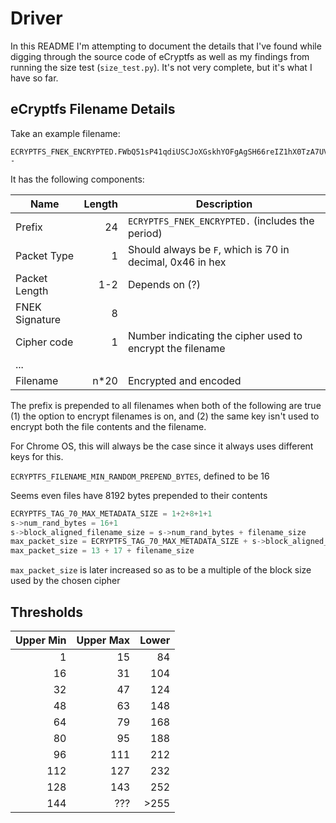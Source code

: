 # Driver

In this README I'm attempting to document the details that I've found while digging through the source code of eCryptfs
as well as my findings from running the size test (`size_test.py`). It's not very complete, but it's what I have so far.


## eCryptfs Filename Details

Take an example filename:

```
ECRYPTFS_FNEK_ENCRYPTED.FWbQ51sP41qdiUSCJoXGskhYOFgAgSH66reIZ1hX0TzA7UVGpAWWaNy5rE--
```

It has the following components:

| Name           | Length | Description |
| -------------- | -----: | ----------- |
| Prefix         |     24 | `ECRYPTFS_FNEK_ENCRYPTED.` (includes the period) |
| Packet Type    |      1 | Should always be `F`, which is 70 in decimal, 0x46 in hex |
| Packet Length  |    1-2 | Depends on (?) |
| FNEK Signature |      8 |
| Cipher code    |      1 | Number indicating the cipher used to encrypt the filename |
| ...
| Filename       |   n\*20 | Encrypted and encoded |


The prefix is prepended to all filenames when both of the following are true (1) the option to encrypt filenames is on,
and (2) the same key isn't used to encrypt both the file contents and the filename.

For Chrome OS, this will always be the case since it always uses different keys for this.

`ECRYPTFS_FILENAME_MIN_RANDOM_PREPEND_BYTES`, defined to be 16


Seems even files have 8192 bytes prepended to their contents

```c
ECRYPTFS_TAG_70_MAX_METADATA_SIZE = 1+2+8+1+1
s->num_rand_bytes = 16+1
s->block_aligned_filename_size = s->num_rand_bytes + filename_size
max_packet_size = ECRYPTFS_TAG_70_MAX_METADATA_SIZE + s->block_aligned_filename_size
max_packet_size = 13 + 17 + filename_size
```
`max_packet_size` is later increased so as to be a multiple of the block size used by the chosen cipher


## Thresholds

| Upper Min | Upper Max | Lower|
|      ---: |      ---: | ---: |
|         1 |        15 |   84 |
|        16 |        31 |  104 |
|        32 |        47 |  124 |
|        48 |        63 |  148 |
|        64 |        79 |  168 |
|        80 |        95 |  188 |
|        96 |       111 |  212 |
|       112 |       127 |  232 |
|       128 |       143 |  252 |
|       144 |       ??? |\>255 |

